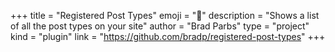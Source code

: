 +++
title = "Registered Post Types"
emoji = "📖️"
description = "Shows a list of all the post types on your site"
author = "Brad Parbs"
type = "project"
kind = "plugin"
link = "https://github.com/bradp/registered-post-types"
+++
